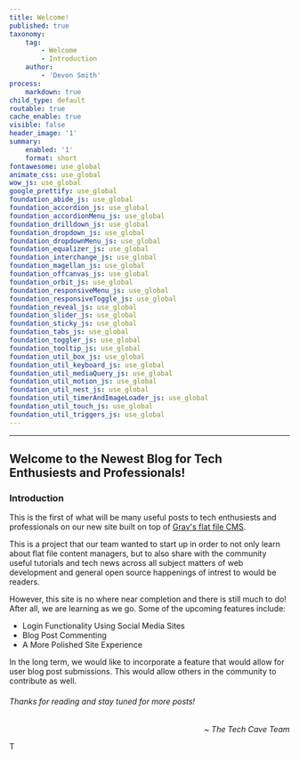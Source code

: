 ```yaml
---
title: Welcome!
published: true
taxonomy:
    tag:
        - Welcome
        - Introduction
    author:
        - 'Devon Smith'
process:
    markdown: true
child_type: default
routable: true
cache_enable: true
visible: false
header_image: '1'
summary:
    enabled: '1'
    format: short
fontawesome: use_global
animate_css: use_global
wow_js: use_global
google_prettify: use_global
foundation_abide_js: use_global
foundation_accordion_js: use_global
foundation_accordionMenu_js: use_global
foundation_drilldown_js: use_global
foundation_dropdown_js: use_global
foundation_dropdownMenu_js: use_global
foundation_equalizer_js: use_global
foundation_interchange_js: use_global
foundation_magellan_js: use_global
foundation_offcanvas_js: use_global
foundation_orbit_js: use_global
foundation_responsiveMenu_js: use_global
foundation_responsiveToggle_js: use_global
foundation_reveal_js: use_global
foundation_slider_js: use_global
foundation_sticky_js: use_global
foundation_tabs_js: use_global
foundation_toggler_js: use_global
foundation_tooltip_js: use_global
foundation_util_box_js: use_global
foundation_util_keyboard_js: use_global
foundation_util_mediaQuery_js: use_global
foundation_util_motion_js: use_global
foundation_util_nest_js: use_global
foundation_util_timerAndImageLoader_js: use_global
foundation_util_touch_js: use_global
foundation_util_triggers_js: use_global
---
```


***

## Welcome to the Newest Blog for Tech Enthusiests and Professionals!

<p/>

### Introduction

This is the first of what will be many useful posts to tech enthusiests and professionals on our new site built on top of [Grav's flat file CMS](https://getgrav.org).

<p/>

This is a project that our team wanted to start up in order to not only learn about flat file content managers, but to also share with the community useful tutorials and tech news across all subject matters of web development and general open source happenings of intrest to would be readers. 

<p/>

However, this site is no where near completion and there is still much to do! After all, we are learning as we go. Some of the upcoming features include:

- Login Functionality Using Social Media Sites
- Blog Post Commenting
- A More Polished Site Experience

<p/>

In the long term, we would like to incorporate a feature that would allow for user blog post submissions. This would allow others in the community to contribute as well.

###### Thanks for reading and stay tuned for more posts!

<p/>
<p style="text-align:right"><em>~ The Tech Cave Team</em></p>T
